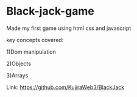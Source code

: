 # Black-jack-game
Made my first game using html css and javascript

key concepts covered:

1)Dom manipulation

2)Objects

3)Arrays

Link: https://github.com/KujiraWeb3/BlackJack
